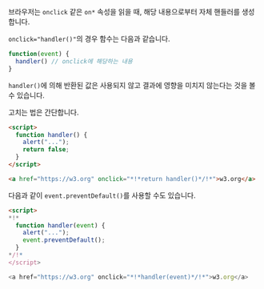 브라우저는 `onclick` 같은 `on*` 속성을 읽을 때, 해당 내용으로부터 자체 핸들러를 생성합니다.

`onclick="handler()"`의 경우 함수는 다음과 같습니다.

```js
function(event) {
  handler() // onclick에 해당하는 내용  
}
```

`handler()`에 의해 반환된 값은 사용되지 않고 결과에 영향을 미치지 않는다는 것을 볼 수 있습니다.

고치는 법은 간단합니다.

```html run
<script>
  function handler() {
    alert("...");
    return false;
  }
</script>

<a href="https://w3.org" onclick="*!*return handler()*/!*">w3.org</a>
```

다음과 같이 `event.preventDefault()`를 사용할 수도 있습니다.

```html run
<script>
*!*
  function handler(event) {
    alert("...");
    event.preventDefault();
  }
*/!*
</script>

<a href="https://w3.org" onclick="*!*handler(event)*/!*">w3.org</a>
```
